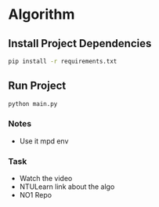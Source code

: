 # Algorithm



## Install Project Dependencies
```bash
pip install -r requirements.txt
```

## Run Project
```bash
python main.py
```

### Notes
- Use it mpd env

### Task
- Watch the video
- NTULearn link about the algo
- NO1 Repo
